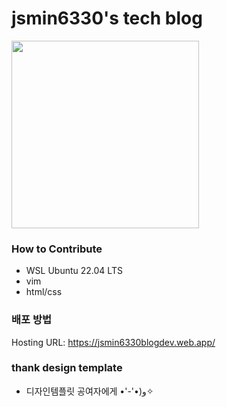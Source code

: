 # jsmin6330's tech blog
<img src="https://github.com/jsmin6330/jsmin6330.github.io/assets/150888333/2f1680b2-4b9b-4618-8089-a412031b260c" width=300 />

### How to Contribute
- WSL Ubuntu 22.04 LTS
- vim
- html/css

### 배포 방법
Hosting URL: https://jsmin6330blogdev.web.app/

### thank design template 
-  디자인템플릿 공여자에게 •'-'•)و✧

